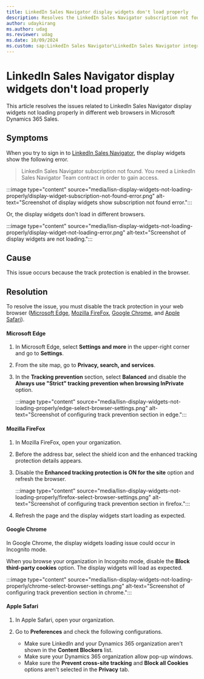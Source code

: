 ```yaml
---
title: LinkedIn Sales Navigator display widgets don't load properly
description: Resolves the LinkedIn Sales Navigator subscription not found error or display widgets don't load in different web browsers in Microsoft Dynamics 365 Sales.
author: udaykirang
ms.author: udag
ms.reviewer: udag
ms.date: 10/09/2024
ms.custom: sap:LinkedIn Sales Navigator\LinkedIn Sales Navigator integration errors
---
```

# LinkedIn Sales Navigator display widgets don't load properly

This article resolves the issues related to LinkedIn Sales Navigator display widgets not loading properly in different web browsers in Microsoft Dynamics 365 Sales.

## Symptoms

When you try to sign in to [LinkedIn Sales Navigator](/dynamics365/linkedin/integrate-sales-navigator), the display widgets show the following error.

> LinkedIn Sales Navigator subscription not found. You need a LinkedIn Sales Navigator Team contract in order to gain access.  

:::image type="content" source="media/lisn-display-widgets-not-loading-properly/display-widget-subscription-not-found-error.png" alt-text="Screenshot of display widgets show subscription not found error.":::

Or, the display widgets don't load in different browsers.

:::image type="content" source="media/lisn-display-widgets-not-loading-properly/display-widget-not-loading-error.png" alt-text="Screenshot of display widgets are not loading.":::

## Cause

This issue occurs because the track protection is enabled in the browser.

## Resolution

To resolve the issue, you must disable the track protection in your web browser ([Microsoft Edge](#microsoft-edge), [Mozilla FireFox](#mozilla-firefox), [Google Chrome](#google-chrome), and [Apple Safari](#apple-safari)).

#### Microsoft Edge

1. In Microsoft Edge, select **Settings and more** in the upper-right corner and go to **Settings**.
1. From the site map, go to **Privacy, search, and services**.
1. In the **Tracking prevention** section, select **Balanced** and disable the **Always use "Strict" tracking prevention when browsing InPrivate** option.  

    :::image type="content" source="media/lisn-display-widgets-not-loading-properly/edge-select-browser-settings.png" alt-text="Screenshot of configuring track prevention section in edge.":::

#### Mozilla FireFox

1. In Mozilla FireFox, open your organization.
1. Before the address bar, select the shield icon and the enhanced tracking protection details appears.  
1. Disable the **Enhanced tracking protection is ON for the site** option and refresh the browser.  

    :::image type="content" source="media/lisn-display-widgets-not-loading-properly/firefox-select-browser-settings.png" alt-text="Screenshot of configuring track prevention section in firefox.":::

1. Refresh the page and the display widgets start loading as expected.

#### Google Chrome

In Google Chrome, the display widgets loading issue could occur in Incognito mode.

When you browse your organization in Incognito mode, disable the **Block third-party cookies** option. The display widgets will load as expected.  

:::image type="content" source="media/lisn-display-widgets-not-loading-properly/chrome-select-browser-settings.png" alt-text="Screenshot of configuring track prevention section in chrome.":::

#### Apple Safari

1. In Apple Safari, open your organization.
1. Go to **Preferences** and check the following configurations.

    - Make sure LinkedIn and your Dynamics 365 organization aren't shown in the **Content Blockers** list.  
    - Make sure your Dynamics 365 organization allow pop-up windows.  
    - Make sure the **Prevent cross-site tracking** and **Block all Cookies** options aren't selected in the **Privacy** tab.  
